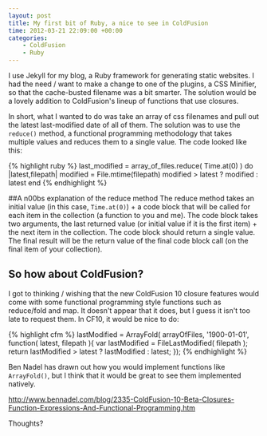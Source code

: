 ```yaml
---
layout: post
title: My first bit of Ruby, a nice to see in ColdFusion
time: 2012-03-21 22:09:00 +00:00
categories:
    - ColdFusion
    - Ruby
---
```

I use Jekyll for my blog, a Ruby framework for generating static websites. I had the need / want
to make a change to one of the plugins, a CSS Minifier, so that the cache-busted filename was
a bit smarter. The solution would be a lovely addition to ColdFusion's lineup of functions that
use closures.<!--more-->

In short, what I wanted to do was take an array of css filenames and pull out the latest last-modified 
date of all of them. The solution was to use the `reduce()` method, a functional programming methodology
that takes multiple values and reduces them to a single value. The code looked like this:

{% highlight ruby %}
last_modified = array_of_files.reduce( Time.at(0) ) do |latest,filepath|
	modified = File.mtime(filepath)
	modified > latest ? modified : latest
end
{% endhighlight %}

##A n00bs explanation of the reduce method
The reduce method takes an initial value (in this case, `Time.at(0)`) + a code block
that will be called for each item in the collection (a function to you and me). The code block 
takes two arguments, the last returned value (or initial value if it is the first item) + the next 
item in the collection. The code block should return a single value. The final result will be the 
return value of the final code block call (on the final item of your collection).

## So how about ColdFusion?
I got to thinking / wishing that the new ColdFusion 10 closure features would come with some
functional programming style functions such as reduce/fold and map. It doesn't appear that it does,
but I guess it isn't too late to request them. In CF10, it would be nice to do:

{% highlight cfm %}
<cfscript>
lastModified = ArrayFold( arrayOfFiles, '1900-01-01', function( latest, filepath ){
	var lastModified = FileLastModified( filepath );
	return lastModified > latest ? lastModified : latest;
});
</cfscript>
{% endhighlight %}

Ben Nadel has drawn out how you would implement functions like `ArrayFold()`, but I think that it would
be great to see them implemented natively.

<http://www.bennadel.com/blog/2335-ColdFusion-10-Beta-Closures-Function-Expressions-And-Functional-Programming.htm>

Thoughts?
